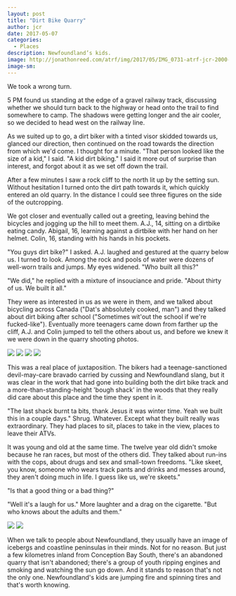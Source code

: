 ```yaml
---
layout: post
title: "Dirt Bike Quarry"
author: jcr
date: 2017-05-07
categories:
  - Places
description: Newfoundland’s kids.
image: http://jonathonreed.com/atrf/img/2017/05/IMG_0731-atrf-jcr-2000-web.jpg
image-sm:
---
```


We took a wrong turn.

5 PM found us standing at the edge of a gravel railway track, discussing whether we should turn back to the highway or head onto the trail to find somewhere to camp. The shadows were getting longer and the air cooler, so we decided to head west on the railway line.

As we suited up to go, a dirt biker with a tinted visor skidded towards us, glanced our direction, then continued on the road towards the direction from which we'd come. I thought for a minute. "That person looked like the size of a kid," I said. "A kid dirt biking." I said it more out of surprise than interest, and forgot about it as we set off down the trail.

After a few minutes I saw a rock cliff to the north lit up by the setting sun. Without hesitation I turned onto the dirt path towards it, which quickly entered an old quarry. In the distance I could see three figures on the side of the outcropping.

We got closer and eventually called out a greeting, leaving behind the bicycles and jogging up the hill to meet them. A.J., 14, sitting on a dirtbike eating candy. Abigail, 16, learning against a dirtbike with her hand on her helmet. Colin, 16, standing with his hands in his pockets.

"You guys dirt bike?" I asked. A.J. laughed and gestured at the quarry below us. I turned to look. Among the rock and pools of water were dozens of well-worn trails and jumps. My eyes widened. "Who built all this?"

"We did," he replied with a mixture of insouciance and pride. "About thirty of us. We built it all."

They were as interested in us as we were in them, and we talked about bicycling across Canada ("Dat's ahbsolutely cooked, man") and they talked about dirt biking after school ("Sometimes wit'out the school if we're fucked-like"). Eventually more teenagers came down from farther up the cliff, A.J. and Colin jumped to tell the others about us, and before we knew it we were down in the quarry shooting photos.

<img src="http://jonathonreed.com/atrf/img/2017/05/IMG_0678-atrf-jcr-2000-web.jpg">

<img src="http://jonathonreed.com/atrf/img/2017/05/IMG_0731-atrf-jcr-2000-web.jpg">

<img src="http://jonathonreed.com/atrf/img/2017/05/IMG_0682-atrf-jcr-2000-web.jpg">

<img src="http://jonathonreed.com/atrf/img/2017/05/IMG_0742-atrf-jcr-2000-web.jpg">

This was a real place of juxtaposition. The bikers had a teenage-sanctioned devil-may-care bravado carried by cussing and Newfoundland slang, but it was clear in the work that had gone into building both the dirt bike track and a more-than-standing-height 'bough shack' in the woods that they really did care about this place and the time they spent in it.

"The last shack burnt ta bits, thank Jesus it was winter time. Yeah we built this in a couple days." Shrug. Whatever. Except what they built really was extraordinary. They had places to sit, places to take in the view, places to leave their ATVs.

It was young and old at the same time. The twelve year old didn't smoke because he ran races, but most of the others did. They talked about run-ins with the cops, about drugs and sex and small-town freedoms. "Like skeet, you know, someone who wears track pants and drinks and messes around, they aren't doing much in life. I guess like us, we're skeets."

"Is that a good thing or a bad thing?"

"Well it's a laugh for us." More laughter and a drag on the cigarette. "But who knows about the adults and them."

<img src="http://jonathonreed.com/atrf/img/2017/05/IMG_0770-atrf-jcr-2000-web.jpg">

<img src="http://jonathonreed.com/atrf/img/2017/05/IMG_0776-atrf-jcr-2000-web.jpg">

When we talk to people about Newfoundland, they usually have an image of icebergs and coastline peninsulas in their minds. Not for no reason. But just a few kilometres inland from Conception Bay South, there's an abandoned quarry that isn't abandoned; there's a group of youth ripping engines and smoking and watching the sun go down. And it stands to reason that's not the only one. Newfoundland's kids are jumping fire and spinning tires and that's worth knowing.
